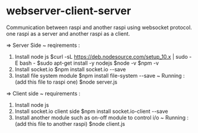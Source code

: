 # webserver-client-server
Communication between raspi and another raspi using websocket protocol. one raspi as a server and another raspi as a client.

=> Server Side
~ reqirements :
1. Install node js
  $curl -sL https://deb.nodesource.com/setup_10.x | sudo -E bash -
  $sudo apt-get install -y nodejs
  $node -v 
  $npm -v
2. Install socket.io
  $npm install socket.io --save
3. Install file system module
  $npm install file-system --save
~ Running : (add this file to raspi one)
  $node server.js
  
=> Client side
~ requirements :
1. Install node js
2. Install socket.io client side
  $npm install socket.io-client --save
3. Install another module such as on-off module to control i/o
~ Running : (add this file to another raspi)
  $node client.js
